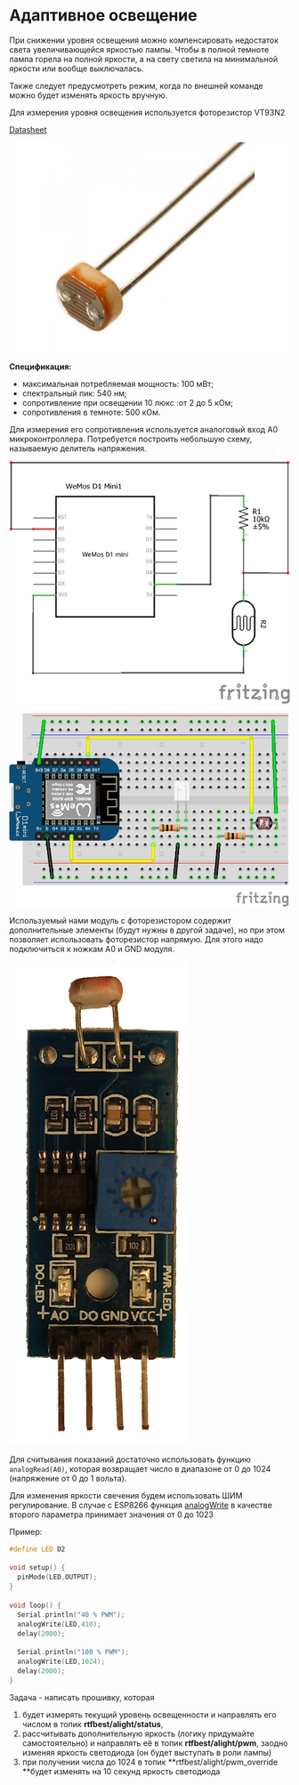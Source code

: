 # Адаптивное освещение

При снижении уровня освещения можно компенсировать недостаток света увеличивающейся яркостью лампы. Чтобы в полной темноте лампа горела на полной яркости, а на свету светила на минимальной яркости или вообще выключалась.

Также следует предусмотреть режим, когда по внешней команде можно будет изменять яркость вручную.

Для измерения уровня освещения используется фоторезистор VT93N2

[Datasheet](http://www.farnell.com/datasheets/919043.pdf)

![](img/sens_photores-600x450_0.jpg)

**Спецификация:**

- максимальная потребляемая мощность: 100 мВт;
- спектральный пик: 540 нм;
- сопротивление при освещении 10 люкс :от 2 до 5 кОм;
- сопротивления в темноте: 500 кОм.

Для измерения его сопротивления используется аналоговый вход A0 микроконтроллера. Потребуется построить небольшую схему, называемую делитель напряжения.

![](img/02/02_light_analog_shema.png)

![](img/02/02_light_analog_bb.png)



Используемый нами модуль с фоторезистором содержит дополнительные элементы (будут нужны в другой задаче), но при этом позволяет использовать фоторезистор напрямую. Для этого надо подключиться к ножкам A0 и GND модуля.

![](img/02/LIGHT.png)

Для считывания показаний достаточно использовать функцию `analogRead(A0)`, которая возвращает число в диапазоне от 0 до 1024 (напряжение от 0 до 1 вольта).

Для изменения яркости свечения будем использовать ШИМ регулирование. В случае с ESP8266 функция [analogWrite](https://www.arduino.cc/reference/en/language/functions/analog-io/analogwrite/) в качестве второго параметра принимает значения от 0 до 1023

Пример:

```c++
#define LED D2

void setup() {
  pinMode(LED,OUTPUT);
}

void loop() {
  Serial.println("40 % PWM");
  analogWrite(LED,410);
  delay(2000);

  Serial.println("100 % PWM");
  analogWrite(LED,1024);
  delay(2000);
}
```




Задача - написать прошивку, которая 

1. будет измерять текущий уровень освещенности и направлять его числом в топик **rtfbest/alight/status**, 
2. рассчитывать дополнительную яркость (логику придумайте самостоятельно) и направлять её в топик **rtfbest/alight/pwm**, заодно изменяя яркость светодиода (он будет выступать в роли лампы)
3.  при получении числа до 1024 в топик **rtfbest/alight/pwm_override **будет изменять на 10 секунд яркость светодиода
